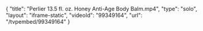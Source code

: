 {
    "title": "Perlier 13.5 fl. oz. Honey Anti-Age Body Balm.mp4",
    "type": "solo",
    "layout": "iframe-static",
    "videoId": "99349164",
    "url": "\/tvpembed\/99349164"
}